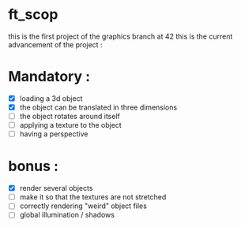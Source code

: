# ft_scop

this is the first project of the graphics branch at 42
this is the current advancement of the project :

# Mandatory : 
 - [x] loading a 3d object
 - [x] the object can be translated in three dimensions
 - [ ] the object rotates around itself
 - [ ] applying a texture to the object
 - [ ] having a perspective

# bonus : 
- [x] render several objects
- [ ] make it so that the textures are not stretched
- [ ] correctly rendering "weird" object files
- [ ] global illumination / shadows
